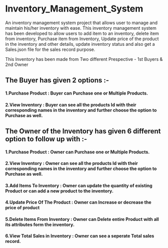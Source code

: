 # Inventory_Management_System
An inventory management system project that allows user to manage and maintain his/her inventory with ease. This inventory management system has been developed to allow users to add item to an inventory, delete item from inventory, Purchase item from Inventory, Update price of the product in the inventory and other details, update inventory status and also get a Sales.json file for the sales record purpose.

This Inventory has been made from Two different Prespective - 1st Buyers & 2nd Owner

## The Buyer has given 2 options :- 

#### 1.Purchase Product : Buyer can Purchase one or Multiple Products.

#### 2.View Inventory : Buyer can see all the products Id with their corresponding names in the inventory and further choose the option to Purchase as well.

## The Owner of the Inventory has given 6 different option to follow up with :- 

#### 1.Purchase Product : Owner can Purchase one or Multiple Products.

#### 2.View Inventory : Owner can see all the products Id with their corresponding names in the inventory and further choose the option to Purchase as well.

#### 3.Add Items To Inventory : Owner can update the quantity of existing Product or can add a new product to the inventory.

#### 4.Update Price Of The Product : Owner can Increase or decrease the price of product

#### 5.Delete Items From Inventory : Owner can Delete entire Product with all its attributes form the inventory.

#### 6.View Total Sales in Inventory : Owner can see a seperate Total sales record.
